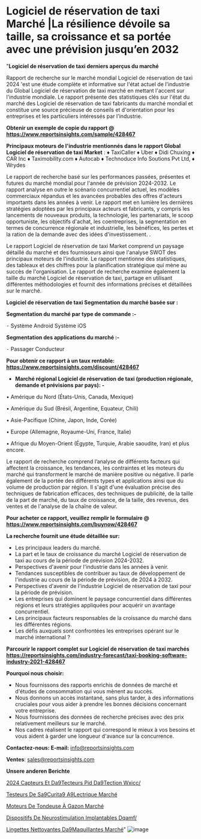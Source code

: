# Logiciel de réservation de taxi Marché |La résilience dévoile sa taille, sa croissance et sa portée avec une prévision jusqu’en 2032

"<strong>Logiciel de réservation de taxi derniers aperçus du marché</strong>

Rapport de recherche sur le marché mondial Logiciel de réservation de taxi 2024 'est une étude complète et informative sur l'état actuel de l'industrie du Global Logiciel de réservation de taxi marché en mettant l'accent sur l'industrie mondiale. Le rapport présente des statistiques clés sur l'état du marché des Logiciel de réservation de taxi fabricants du marché mondial et constitue une source précieuse de conseils et d'orientation pour les entreprises et les particuliers intéressés par l'industrie.

<strong>Obtenir un exemple de copie du rapport @ <a href=https://www.reportsinsights.com/sample/428467>https://www.reportsinsights.com/sample/428467</a></strong>

<strong>Principaux moteurs de l'industrie mentionnés dans le rapport Global Logiciel de réservation de taxi Market</strong> :
♦ TaxiCaller
♦ Uber
♦ Didi Chuxing
♦ CAR Inc
♦ Taximobility.com
♦ Autocab
♦ Technoduce Info Soutions Pvt Ltd,
♦ Wrydes

Le rapport de recherche basé sur les performances passées, présentes et futures du marché mondial pour l'année de prévision 2024-2032. Le rapport analyse en outre le scénario concurrentiel actuel, les modèles commerciaux répandus et les avancées probables des offres d'acteurs importants dans les années à venir. Le rapport met en lumière les dernières stratégies adoptées par les principaux acteurs et fabricants, y compris les lancements de nouveaux produits, la technologie, les partenariats, le scoop opportuniste, les objectifs d'achat, les coentreprises, la segmentation en termes de concurrence régionale et industrielle, les bénéfices, les pertes et la ration de la demande avec des idées d'investissement. .

Le rapport Logiciel de réservation de taxi Market comprend un paysage détaillé du marché et des fournisseurs ainsi que l'analyse SWOT des principaux moteurs de l'industrie. Le rapport mentionne des statistiques, des tableaux et des chiffres pour la planification stratégique qui mène au succès de l'organisation. Le rapport de recherche examine également la taille du marché Logiciel de réservation de taxi, partage en utilisant différentes méthodologies et fournit des informations précises et détaillées sur le marché.

<strong>Logiciel de réservation de taxi Segmentation du marché basée sur :</strong>

<strong>Segmentation du marché par type de commande :-</strong>

⁃ Système Android
Système iOS

<strong>Segmentation des applications du marché :-</strong>

⁃ Passager
Conducteur

<strong>Pour obtenir ce rapport à un taux rentable: <a href=https://www.reportsinsights.com/discount/428467>https://www.reportsinsights.com/discount/428467</a></strong>
<ul>
  <li><strong>Marché régional Logiciel de réservation de taxi (production régionale, demande et prévisions par pays): -</strong></li>
</ul>
• Amérique du Nord (États-Unis, Canada, Mexique)

• Amérique du Sud (Brésil, Argentine, Equateur, Chili)

• Asie-Pacifique (Chine, Japon, Inde, Corée)

• Europe (Allemagne, Royaume-Uni, France, Italie)

• Afrique du Moyen-Orient (Égypte, Turquie, Arabie saoudite, Iran) et plus encore.

Le rapport de recherche comprend l’analyse de différents facteurs qui affectent la croissance, les tendances, les contraintes et les moteurs du marché qui transforment le marché de manière positive ou négative. Il parle également de la portée des différents types et applications ainsi que du volume de production par région. Il s'agit d'une évaluation précise des techniques de fabrication efficaces, des techniques de publicité, de la taille de la part de marché, du taux de croissance, de la taille, des revenus, des ventes et de l'analyse de la chaîne de valeur.

<strong>Pour acheter ce rapport, veuillez remplir le formulaire @   <a href=https://www.reportsinsights.com/buynow/428467>https://www.reportsinsights.com/buynow/428467</a></strong>

<strong>La recherche fournit une étude détaillée sur:</strong>
<ul>
  <li>Les principaux leaders du marché.</li>
  <li>La part et le taux de croissance du marché Logiciel de réservation de taxi au cours de la période de prévision 2024-2032.</li>
  <li>Perspectives d'avenir pour l'industrie dans les années à venir.</li>
  <li>Tendances susceptibles de contribuer au taux de développement de l'industrie au cours de la période de prévision, de 2024 à 2032.</li>
  <li>Perspectives d'avenir de l'industrie Logiciel de réservation de taxi pour la période de prévision.</li>
  <li>Les entreprises qui dominent le paysage concurrentiel dans différentes régions et leurs stratégies appliquées pour acquérir un avantage concurrentiel.</li>
  <li>Les principaux facteurs responsables de la croissance du marché dans les différentes régions.</li>
  <li>Les défis auxquels sont confrontées les entreprises opérant sur le marché international ?</li>
</ul>

<strong>Parcourir le rapport complet sur Logiciel de réservation de taxi marchés <a href=https://reportsinsights.com/industry-forecast/taxi-booking-software-industry-2021-428467>https://reportsinsights.com/industry-forecast/taxi-booking-software-industry-2021-428467</a></strong>

<strong>Pourquoi nous choisir:</strong>
<ul>
  <li>Nous fournissons des rapports enrichis de données de marché et d'études de consommation qui vous mènent au succès.</li>
  <li>Nous donnons un accès instantané, sans plus tarder, à des informations cruciales pour vous aider à prendre les bonnes décisions concernant votre entreprise.</li>
  <li>Nous fournissons des données de recherche précises avec des prix relativement meilleurs sur le marché.</li>
  <li>Nos cadres réalisent le rapport qui correspond le mieux à vos besoins et vous aident à garder une longueur d'avance sur la concurrence.</li>
</ul>
<strong>Contactez-nous:
</strong><strong>E-mail:</strong> <a href=mailto:info@reportsinsights.com>info@reportsinsights.com</a>

<strong>Ventes</strong>: <a href=mailto:sales@reportsinsights.com>sales@reportsinsights.com</a>

<strong>Unsere anderen Berichte</strong>

<a href=https://www.linkedin.com/pulse/2024-capteurs-et-d%C3%A9tecteurs-pid-d%C3%A9tection-wxicc/>2024 Capteurs Et Da9Tecteurs Pid Da9Tection Wxicc/</a>

<a href=https://www.linkedin.com/pulse/testeurs-de-s%C3%A9curit%C3%A9-%C3%A9lectrique-march%C3%A9-2024-taille-ivaoc/>Testeurs De Sa9Curita9 A9Lectrique Marché</a>

<a href=https://www.linkedin.com/pulse/moteurs-de-tondeuse-à-gazon-marchétaille-globale-mdwpc/>Moteurs De Tondeuse À Gazon Marché</a>

<a href=https://www.linkedin.com/pulse/dispositifs-de-neurostimulation-implantables-dqamf/>Dispositifs De Neurostimulation Implantables Dqamf/</a>

<a href=https://www.linkedin.com/pulse/lingettes-nettoyantes-d%C3%A9maquillantes-march%C3%A9-analyse-h1x8c/>Lingettes Nettoyantes Da9Maquillantes Marché</a>"
![image](https://github.com/daminid12/RImarket/assets/158430485/0321a230-dd44-4e96-9daa-442dadaa2ec4)
